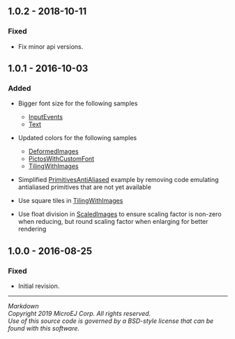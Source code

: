 ## 1.0.2 - 2018-10-11

### Fixed

   * Fix minor api versions.

## 1.0.1 - 2016-10-03

### Added

  * Bigger font size for the following samples
  
    * [InputEvents](/MicroUI-Get-Started/src/main/java/com/microej/howto/microui/events/InputEvents.java)
    * [Text](/MicroUI-Get-Started/src/main/java/com/microej/howto/microui/font/Text.java)
  	
  * Updated colors for the following samples
  
    * [DeformedImages](/MicroUI-Get-Started/src/main/java/com/microej/howto/microui/image/DeformedImages.java)
    * [PictosWithCustomFont](/MicroUI-Get-Started/src/main/java/com/microej/howto/microui/font/PictosWithCustomFont.java)
    * [TilingWithImages](/MicroUI-Get-Started/src/main/java/com/microej/howto/microui/image/TilingWithImages.java)
  	
  * Simplified [PrimitivesAntiAliased](/MicroUI-Get-Started/src/main/java/com/microej/howto/microui/drawing/PrimitivesAntiAliased.java) example by removing code emulating antialiased primitives that are not yet available
  * Use square tiles in [TilingWithImages](/MicroUI-Get-Started/src/main/java/com/microej/howto/microui/image/TilingWithImages.java)
  * Use float division in [ScaledImages](/MicroUI-Get-Started/src/main/java/com/microej/howto/microui/image/ScaledImages.java) to ensure scaling factor is non-zero when reducing, but round scaling factor when enlarging for better rendering

## 1.0.0 - 2016-08-25

### Fixed

  * Initial revision.
  
---  
_Markdown_   
_Copyright 2019 MicroEJ Corp. All rights reserved._  
_Use of this source code is governed by a BSD-style license that can be found with this software._  